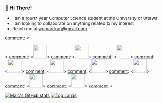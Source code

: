 ### 👋 Hi There!

* I am a fourth year Computer Science student at the University of Ottawa
* I am looking to collaborate on anything related to my interest
* Reach me at wumarckun@gmail.com

[comment]: <### 🚀 Some Tools I Have Used and Learned>
[comment]: <<p align="left">>
[comment]:  <<img src="https://cdn.jsdelivr.net/gh/devicons/devicon/icons/react/react-original.svg"  width="45" height="45"/>>
[comment]:  <<img src="https://cdn.jsdelivr.net/gh/devicons/devicon/icons/javascript/javascript-original.svg"  width="45" height="45"/>>
[comment]:  <<img src="https://cdn.jsdelivr.net/gh/devicons/devicon/icons/nodejs/nodejs-original.svg"  width="45" height="45"/>>
[comment]:  <<img src="https://cdn.jsdelivr.net/gh/devicons/devicon/icons/mongodb/mongodb-original.svg"  width="45" height="45"/>>
[comment]:  <<img src="https://cdn.jsdelivr.net/gh/devicons/devicon/icons/bootstrap/bootstrap-original.svg"  width="45" height="45"/>>
[comment]:  <<img src="https://cdn.jsdelivr.net/gh/devicons/devicon/icons/express/express-original.svg"  width="45" height="45"/>>
[comment]:  <<img src="https://cdn.jsdelivr.net/gh/devicons/devicon/icons/android/android-original.svg"  width="45" height="45"/>>
[comment]:  <<img src="https://cdn.jsdelivr.net/gh/devicons/devicon/icons/java/java-original.svg"  width="45" height="45"/>>
[comment]:  <<img src="https://cdn.jsdelivr.net/gh/devicons/devicon/icons/python/python-original.svg"  width="45" height="45"/>>
[comment]: <</p>


[![Marc's GitHub stats](https://github-readme-stats.vercel.app/api?username=wumarc)](https://github.com/wumarc/github-readme-stats)
[![Top Langs](https://github-readme-stats.vercel.app/api/top-langs/?username=wumarc&hide_progress=true)](https://github.com/wumarc/github-readme-stats)
<!-- [![Marc's wakatime stats](https://github-readme-stats.vercel.app/api/wakatime?username=wumarc)](https://github.com/wumarc/github-readme-stats) -->


